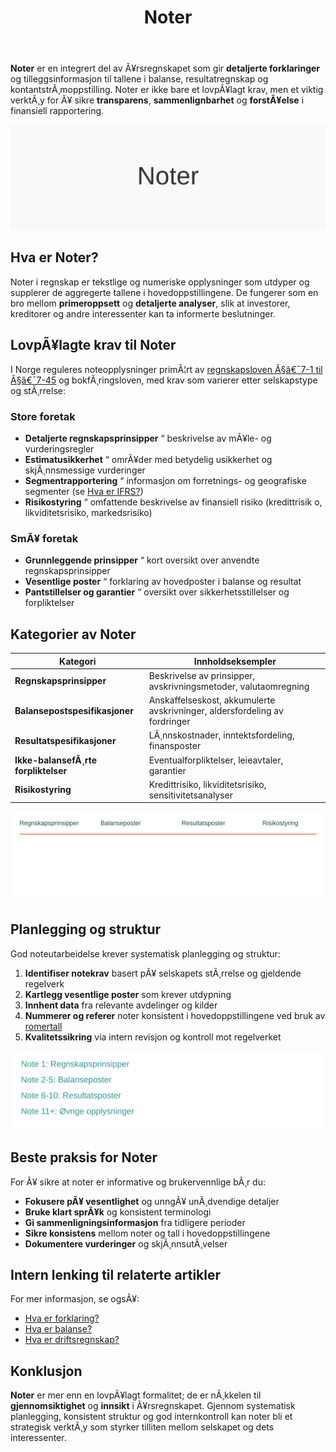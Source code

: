 ﻿---
title: "Noter"
meta_title: "Noter"
meta_description: '**Noter** er en integrert del av Ã¥rsregnskapet som gir **detaljerte forklaringer** og tilleggsinformasjon til tallene i balanse, resultatregnskap og kontantstr...'
slug: noter
type: blog
layout: pages/single
---

**Noter** er en integrert del av Ã¥rsregnskapet som gir **detaljerte forklaringer** og tilleggsinformasjon til tallene i balanse, resultatregnskap og kontantstrÃ¸moppstilling. Noter er ikke bare et lovpÃ¥lagt krav, men et viktig verktÃ¸y for Ã¥ sikre **transparens**, **sammenlignbarhet** og **forstÃ¥else** i finansiell rapportering.

![Noter](noter-image.svg)

## Hva er Noter?

Noter i regnskap er tekstlige og numeriske opplysninger som utdyper og supplerer de aggregerte tallene i hovedoppstillingene. De fungerer som en bro mellom **primeroppsett** og **detaljerte analyser**, slik at investorer, kreditorer og andre interessenter kan ta informerte beslutninger.

## LovpÃ¥lagte krav til Noter

I Norge reguleres noteopplysninger primÃ¦rt av [regnskapsloven Â§â€¯7-1 til Â§â€¯7-45](/blogs/regnskap/hva-er-regnskapsloven "Hva er Regnskapsloven? Oversikt og Veiledning") og bokfÃ¸ringsloven, med krav som varierer etter selskapstype og stÃ¸rrelse:

### Store foretak
* **Detaljerte regnskapsprinsipper** “ beskrivelse av mÃ¥le- og vurderingsregler
* **Estimatusikkerhet** “ omrÃ¥der med betydelig usikkerhet og skjÃ¸nnsmessige vurderinger
* **Segmentrapportering** “ informasjon om forretnings- og geografiske segmenter (se [Hva er IFRS?](/blogs/regnskap/hva-er-ifrs "Hva er IFRS? Komplett Guide til International Financial Reporting Standards"))
* **Risikostyring** “ omfattende beskrivelse av finansiell risiko (kredittrisik o, likviditetsrisiko, markedsrisiko)

### SmÃ¥ foretak
* **Grunnleggende prinsipper** “ kort oversikt over anvendte regnskapsprinsipper
* **Vesentlige poster** “ forklaring av hovedposter i balanse og resultat
* **Pantstillelser og garantier** “ oversikt over sikkerhetsstillelser og forpliktelser

## Kategorier av Noter

| Kategori                    | Innholdseksempler                                                        |
|-----------------------------|---------------------------------------------------------------------------|
| **Regnskapsprinsipper**         | Beskrivelse av prinsipper, avskrivningsmetoder, valutaomregning          |
| **Balansepostspesifikasjoner**  | Anskaffelseskost, akkumulerte avskrivninger, aldersfordeling av fordringer |
| **Resultatspesifikasjoner**     | LÃ¸nnskostnader, inntektsfordeling, finansposter                           |
| **Ikke-balansefÃ¸rte forpliktelser** | Eventualforpliktelser, leieavtaler, garantier                         |
| **Risikostyring**               | Kredittrisiko, likviditetsrisiko, sensitivitetsanalyser                   |

![Noter Kategorier](noter-categories.svg)

## Planlegging og struktur

God noteutarbeidelse krever systematisk planlegging og struktur:

1. **Identifiser notekrav** basert pÃ¥ selskapets stÃ¸rrelse og gjeldende regelverk
2. **Kartlegg vesentlige poster** som krever utdypning
3. **Innhent data** fra relevante avdelinger og kilder
4. **Nummerer og referer** noter konsistent i hovedoppstillingene ved bruk av [romertall](/blogs/regnskap/romertall "Romertall i Regnskap: Bruk av Romertall i Noter og Kapittelnummerering")
5. **Kvalitetssikring** via intern revisjon og kontroll mot regelverket

![Noter Struktur](noter-structure.svg)

## Beste praksis for Noter

For Ã¥ sikre at noter er informative og brukervennlige bÃ¸r du:

- **Fokusere pÃ¥ vesentlighet** og unngÃ¥ unÃ¸dvendige detaljer
- **Bruke klart sprÃ¥k** og konsistent terminologi
- **Gi sammenligningsinformasjon** fra tidligere perioder
- **Sikre konsistens** mellom noter og tall i hovedoppstillingene
- **Dokumentere vurderinger** og skjÃ¸nnsutÃ¸velser

## Intern lenking til relaterte artikler

For mer informasjon, se ogsÃ¥:

- [Hva er forklaring?](/blogs/regnskap/forklaring "Hva er forklaring i regnskap? Komplett Guide til Forklaringer og Fotnoter")
- [Hva er balanse?](/blogs/regnskap/hva-er-balanse "Hva er Balanse i Regnskap? Komplett Guide til Balansens Oppbygging og Funksjon")
- [Hva er driftsregnskap?](/blogs/regnskap/hva-er-driftsregnskap "Hva er Driftsregnskap? Komplett Guide til Driftsregnskapet i Norge")

## Konklusjon

**Noter** er mer enn en lovpÃ¥lagt formalitet; de er nÃ¸kkelen til **gjennomsiktighet** og **innsikt** i Ã¥rsregnskapet. Gjennom systematisk planlegging, konsistent struktur og god internkontroll kan noter bli et strategisk verktÃ¸y som styrker tilliten mellom selskapet og dets interessenter.


